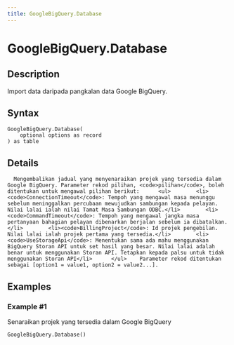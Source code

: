 ```yaml
---
title: GoogleBigQuery.Database
---
```


# GoogleBigQuery.Database


## Description

Import data daripada pangkalan data Google BigQuery.


## Syntax

```powerquery
GoogleBigQuery.Database(
    optional options as record
) as table
```


## Details

      Mengembalikan jadual yang menyenaraikan projek yang tersedia dalam Google BigQuery. Parameter rekod pilihan, <code>pilihan</code>, boleh ditentukan untuk mengawal pilihan berikut:      <ul>        <li><code>ConnectionTimeout</code>: Tempoh yang mengawal masa menunggu sebelum meninggalkan percubaan mewujudkan sambungan kepada pelayan. Nilai lalai ialah nilai Tamat Masa Sambungan ODBC.</li>        <li><code>CommandTimeout</code>: Tempoh yang mengawal jangka masa pertanyaan bahagian pelayan dibenarkan berjalan sebelum ia dibatalkan.</li>        <li><code>BillingProject</code>: Id projek pengebilan. Nilai lalai ialah projek pertama yang tersedia.</li>        <li><code>UseStorageApi</code>: Menentukan sama ada mahu menggunakan BigQuery Storan API untuk set hasil yang besar. Nilai lalai adalah benar untuk menggunakan Storan API. Tetapkan kepada palsu untuk tidak menggunakan Storan API</li>      </ul>    Parameter rekod ditentukan sebagai [option1 = value1, option2 = value2...].


## Examples

### Example #1 
Senaraikan projek yang tersedia dalam Google BigQuery
```powerquery
GoogleBigQuery.Database()
```



